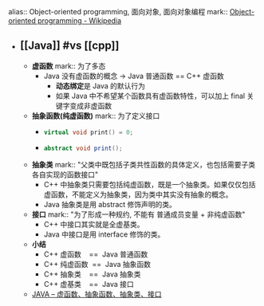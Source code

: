 alias:: Object-oriented programming, 面向对象, 面向对象编程
mark:: [Object-oriented programming - Wikipedia](https://en.wikipedia.org/wiki/Object-oriented_programming)

- ## [[Java]] #vs [[cpp]]
  - **虚函数**
    mark:: 为了多态
    - Java 没有虚函数的概念 -> Java 普通函数 == C++ 虚函数
      - **动态绑定**是 Java 的默认行为
      - 如果 Java 中不希望某个函数具有虚函数特性，可以加上 final 关键字变成非虚函数
  - **抽象函数(纯虚函数)**
    mark:: 为了定义接口
    - ```cpp
      virtual void print() = 0;
      ```
    - ```java
      abstract void print();
      ```
  - **抽象类**
    mark:: "父类中既包括子类共性函数的具体定义，也包括需要子类各自实现的函数接口"
    - C++ 中抽象类只需要包括纯虚函数，既是一个抽象类。如果仅仅包括虚函数，不能定义为抽象类，因为类中其实没有抽象的概念。
    - Java 抽象类是用 abstract 修饰声明的类。
  - **接口**
    mark:: "为了形成一种规约, 不能有 普通成员变量 + 非纯虚函数"
    - C++ 中接口其实就是全虚基类。
    - Java 中接口是用 interface 修饰的类。
  - **小结**
    - C++ 虚函数    ==  Java 普通函数
    - C++ 纯虚函数  ==  Java 抽象函数
    - C++ 抽象类    ==  Java 抽象类
    - C++ 虚基类    ==  Java 接口
  - [JAVA – 虚函数、抽象函数、抽象类、接口](https://www.runoob.com/note/40084)